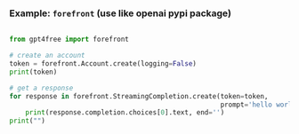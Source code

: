 ### Example: `forefront` (use like openai pypi package) <a name="example-forefront"></a>

```python

from gpt4free import forefront

# create an account
token = forefront.Account.create(logging=False)
print(token)

# get a response
for response in forefront.StreamingCompletion.create(token=token,
                                                     prompt='hello world', model='gpt-4'):
    print(response.completion.choices[0].text, end='')
print("")
```
